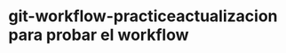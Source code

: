# git-workflow-practicea c t u a l i z a c i o n   p a r a   p r o b a r   e l   w o r k f l o w  
    
 
